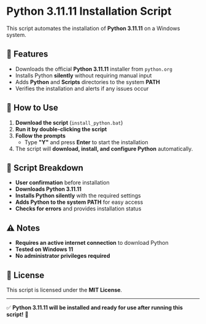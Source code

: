 # Python 3.11.11 Installation Script

This script automates the installation of **Python 3.11.11** on a Windows system.

## 📌 Features
- Downloads the official **Python 3.11.11** installer from `python.org`
- Installs Python **silently** without requiring manual input
- Adds **Python** and **Scripts** directories to the system **PATH**
- Verifies the installation and alerts if any issues occur

## 🚀 How to Use
1. **Download the script** (`install_python.bat`)
2. **Run it by double-clicking the script**
3. **Follow the prompts**
   - Type **"Y"** and press **Enter** to start the installation
4. The script will **download, install, and configure Python** automatically.

## 📂 Script Breakdown
- **User confirmation** before installation  
- **Downloads Python 3.11.11**  
- **Installs Python silently** with the required settings  
- **Adds Python to the system PATH** for easy access  
- **Checks for errors** and provides installation status  

## ⚠️ Notes
- **Requires an active internet connection** to download Python
- **Tested on Windows 11**
- **No administrator privileges required**

## 📜 License
This script is licensed under the **MIT License**.

---

✅ **Python 3.11.11 will be installed and ready for use after running this script!** 🚀

